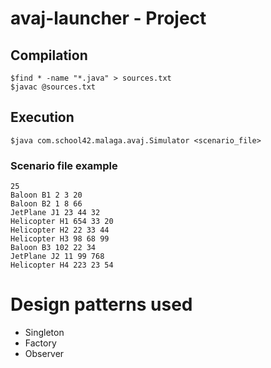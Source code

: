 # avaj-launcher - Project
## Compilation
```
$find * -name "*.java" > sources.txt
$javac @sources.txt
```
## Execution
```
$java com.school42.malaga.avaj.Simulator <scenario_file>
```
### Scenario file example
```
25
Baloon B1 2 3 20
Baloon B2 1 8 66
JetPlane J1 23 44 32
Helicopter H1 654 33 20
Helicopter H2 22 33 44
Helicopter H3 98 68 99
Baloon B3 102 22 34
JetPlane J2 11 99 768
Helicopter H4 223 23 54
```
# Design patterns used
- Singleton
- Factory
- Observer
